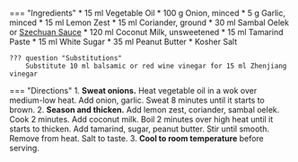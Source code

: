 === "Ingredients"
    * 15 ml Vegetable Oil
    * 100 g Onion, minced
    * 5 g Garlic, minced
    * 15 ml Lemon Zest
    * 15 ml Coriander, ground
    * 30 ml Sambal Oelek or [Szechuan Sauce](szechuan-sauce.md)
    * 120 ml Coconut Milk, unsweetened
    * 15 ml Tamarind Paste
    * 15 ml White Sugar
    * 35 ml Peanut Butter
    * Kosher Salt

    ??? question "Substitutions"
        Substitute 10 ml balsamic or red wine vinegar for 15 ml Zhenjiang vinegar

=== "Directions"
    1. **Sweat onions.** Heat vegetable oil in a wok over medium-low heat. Add onion, garlic. Sweat 8 minutes until it starts to brown.
    2. **Season and thicken.** Add lemon zest, coriander, sambal oelek. Cook 2 minutes. Add coconut milk. Boil 2 minutes over high heat until it starts to thicken. Add tamarind, sugar, peanut butter. Stir until smooth. Remove from heat. Salt to taste.
    3. **Cool to room temperature** before serving.

[^1]:
    Yeo, Chris. ["Garlic Peanut Sauce."](https://www.foodandwine.com/recipes/garlic-peanut-sauce). *Food & Wine.* May 2009. Accessed 2020.
